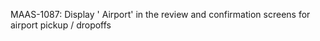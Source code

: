 MAAS-1087: Display '<Airport Code> Airport' in the review and confirmation screens for airport pickup / dropoffs 
